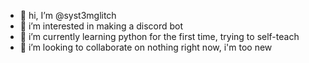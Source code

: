 - 👋 hi, I’m @syst3mglitch
- 👀 i’m interested in making a discord bot
- 🌱 i’m currently learning python for the first time, trying to self-teach
- 💞️ i’m looking to collaborate on nothing right now, i'm too new

<!---
syst3mglitch/syst3mglitch is a ✨ special ✨ repository because its `README.md` (this file) appears on your GitHub profile.
You can click the Preview link to take a look at your changes.
--->
